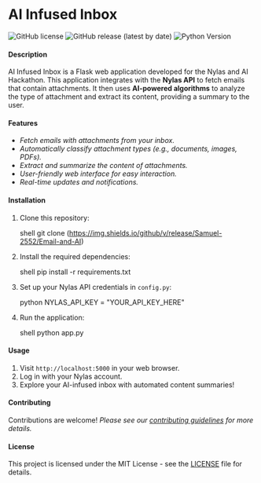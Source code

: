 # AI Infused Inbox

![GitHub license](https://img.shields.io/github/license/Samuel-2552/Email-and-AI)
![GitHub release (latest by date)](https://img.shields.io/github/v/release/Samuel-2552/Email-and-AI)
![Python Version](https://img.shields.io/badge/python-3.8%2B-blue)

#### Description

AI Infused Inbox is a Flask web application developed for the Nylas and AI Hackathon. This application integrates with the **Nylas API** to fetch emails that contain attachments. It then uses **AI-powered algorithms** to analyze the type of attachment and extract its content, providing a summary to the user.

#### Features

- *Fetch emails with attachments from your inbox.*
- *Automatically classify attachment types (e.g., documents, images, PDFs).*
- *Extract and summarize the content of attachments.*
- *User-friendly web interface for easy interaction.*
- *Real-time updates and notifications.*

#### Installation

1. Clone this repository:

   shell
   git clone (https://img.shields.io/github/v/release/Samuel-2552/Email-and-AI)
   

2. Install the required dependencies:

   shell
   pip install -r requirements.txt
   

3. Set up your Nylas API credentials in `config.py`:

   python
   NYLAS_API_KEY = "YOUR_API_KEY_HERE"
   

4. Run the application:

   shell
   python app.py
   

#### Usage

1. Visit `http://localhost:5000` in your web browser.
2. Log in with your Nylas account.
3. Explore your AI-infused inbox with automated content summaries!

#### Contributing

Contributions are welcome! 
*Please see our [contributing guidelines](CONTRIBUTING.md) for more details.*

#### License

This project is licensed under the MIT License - see the [LICENSE](LICENSE) file for details.
